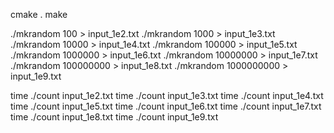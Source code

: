 
cmake .
make


./mkrandom 100 > input_1e2.txt
./mkrandom 1000 > input_1e3.txt
./mkrandom 10000 > input_1e4.txt
./mkrandom 100000 > input_1e5.txt
./mkrandom 1000000 > input_1e6.txt
./mkrandom 10000000 > input_1e7.txt
./mkrandom 100000000 > input_1e8.txt
./mkrandom 1000000000 > input_1e9.txt


time ./count input_1e2.txt
time ./count input_1e3.txt
time ./count input_1e4.txt
time ./count input_1e5.txt
time ./count input_1e6.txt
time ./count input_1e7.txt
time ./count input_1e8.txt
time ./count input_1e9.txt





